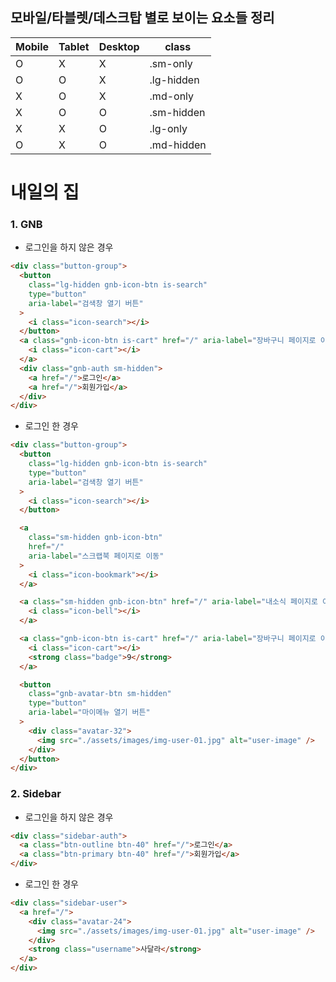 ## 모바일/타블렛/데스크탑 별로 보이는 요소들 정리

| Mobile | Tablet | Desktop | class      |
| ------ | ------ | ------- | ---------- |
| O      | X      | X       | .sm-only   |
| O      | O      | X       | .lg-hidden |
| X      | O      | X       | .md-only   |
| X      | O      | O       | .sm-hidden |
| X      | X      | O       | .lg-only   |
| O      | X      | O       | .md-hidden |

# 내일의 집

### 1. GNB

- 로그인을 하지 않은 경우

```html
<div class="button-group">
  <button
    class="lg-hidden gnb-icon-btn is-search"
    type="button"
    aria-label="검색창 열기 버튼"
  >
    <i class="icon-search"></i>
  </button>
  <a class="gnb-icon-btn is-cart" href="/" aria-label="장바구니 페이지로 이동">
    <i class="icon-cart"></i>
  </a>
  <div class="gnb-auth sm-hidden">
    <a href="/">로그인</a>
    <a href="/">회원가입</a>
  </div>
</div>
```

- 로그인 한 경우

```html
<div class="button-group">
  <button
    class="lg-hidden gnb-icon-btn is-search"
    type="button"
    aria-label="검색창 열기 버튼"
  >
    <i class="icon-search"></i>
  </button>

  <a
    class="sm-hidden gnb-icon-btn"
    href="/"
    aria-label="스크랩북 페이지로 이동"
  >
    <i class="icon-bookmark"></i>
  </a>

  <a class="sm-hidden gnb-icon-btn" href="/" aria-label="내소식 페이지로 이동">
    <i class="icon-bell"></i>
  </a>

  <a class="gnb-icon-btn is-cart" href="/" aria-label="장바구니 페이지로 이동">
    <i class="icon-cart"></i>
    <strong class="badge">9</strong>
  </a>

  <button
    class="gnb-avatar-btn sm-hidden"
    type="button"
    aria-label="마이메뉴 열기 버튼"
  >
    <div class="avatar-32">
      <img src="./assets/images/img-user-01.jpg" alt="user-image" />
    </div>
  </button>
</div>
```

### 2. Sidebar

- 로그인을 하지 않은 경우

```html
<div class="sidebar-auth">
  <a class="btn-outline btn-40" href="/">로그인</a>
  <a class="btn-primary btn-40" href="/">회원가입</a>
</div>
```

- 로그인 한 경우

```html
<div class="sidebar-user">
  <a href="/">
    <div class="avatar-24">
      <img src="./assets/images/img-user-01.jpg" alt="user-image" />
    </div>
    <strong class="username">사달라</strong>
  </a>
</div>
```

